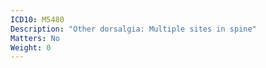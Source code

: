 ```yaml
---
ICD10: M5480
Description: "Other dorsalgia: Multiple sites in spine"
Matters: No
Weight: 0
---
```


